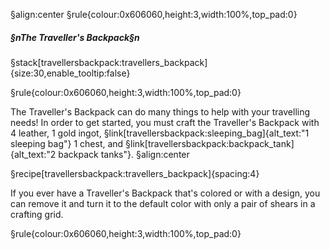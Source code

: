 §align:center
§rule{colour:0x606060,height:3,width:100%,top_pad:0}

##### §nThe Traveller's Backpack§n
§stack[travellersbackpack:travellers_backpack]{size:30,enable_tooltip:false} 

§rule{colour:0x606060,height:3,width:100%,top_pad:0}

The Traveller's Backpack can do many things to help with your travelling needs! In order to get started, you must craft the Traveller's Backpack with 4 leather, 1 gold ingot, §link[travellersbackpack:sleeping_bag]{alt_text:"1 sleeping bag"} 1 chest, and §link[travellersbackpack:backpack_tank]{alt_text:"2 backpack tanks"}.
§align:center


§recipe[travellersbackpack:travellers_backpack]{spacing:4}

If you ever have a Traveller's Backpack that's colored or with a design, you can remove it and turn it to the default color with only a pair of shears in a crafting grid.

§rule{colour:0x606060,height:3,width:100%,top_pad:0}